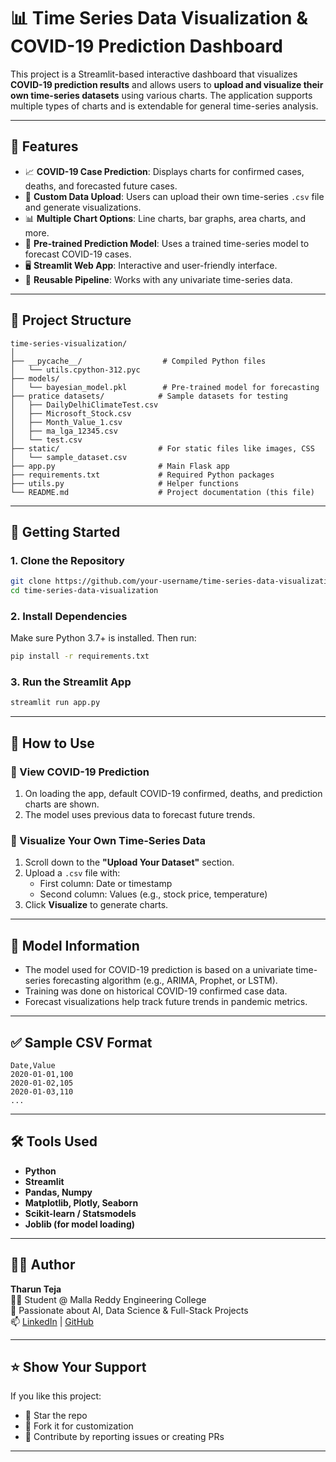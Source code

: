 # 📊 Time Series Data Visualization & COVID-19 Prediction Dashboard

This project is a Streamlit-based interactive dashboard that visualizes **COVID-19 prediction results** and allows users to **upload and visualize their own time-series datasets** using various charts. The application supports multiple types of charts and is extendable for general time-series analysis.

---

## 🔧 Features

- 📈 **COVID-19 Case Prediction**: Displays charts for confirmed cases, deaths, and forecasted future cases.
- 📁 **Custom Data Upload**: Users can upload their own time-series `.csv` file and generate visualizations.
- 📊 **Multiple Chart Options**: Line charts, bar graphs, area charts, and more.
- 🧠 **Pre-trained Prediction Model**: Uses a trained time-series model to forecast COVID-19 cases.
- 🖥️ **Streamlit Web App**: Interactive and user-friendly interface.
- 🔄 **Reusable Pipeline**: Works with any univariate time-series data.

---

## 📁 Project Structure

```
time-series-visualization/
│
├── __pycache__/                  # Compiled Python files
│   └── utils.cpython-312.pyc
├── models/
│   └── bayesian_model.pkl        # Pre-trained model for forecasting
├── pratice datasets/            # Sample datasets for testing
│   ├── DailyDelhiClimateTest.csv
│   ├── Microsoft_Stock.csv
│   ├── Month_Value_1.csv
│   ├── ma_lga_12345.csv
│   └── test.csv
├── static/                      # For static files like images, CSS
│   └── sample_dataset.csv
├── app.py                       # Main Flask app
├── requirements.txt             # Required Python packages
├── utils.py                     # Helper functions
└── README.md                    # Project documentation (this file)
```

---

## 🚀 Getting Started

### 1. Clone the Repository

```bash
git clone https://github.com/your-username/time-series-data-visualization.git
cd time-series-data-visualization
```

### 2. Install Dependencies

Make sure Python 3.7+ is installed. Then run:

```bash
pip install -r requirements.txt
```

### 3. Run the Streamlit App

```bash
streamlit run app.py
```

---

## 📂 How to Use

### 📌 View COVID-19 Prediction

1. On loading the app, default COVID-19 confirmed, deaths, and prediction charts are shown.
2. The model uses previous data to forecast future trends.

### 📌 Visualize Your Own Time-Series Data

1. Scroll down to the **"Upload Your Dataset"** section.
2. Upload a `.csv` file with:
   - First column: Date or timestamp
   - Second column: Values (e.g., stock price, temperature)
3. Click **Visualize** to generate charts.

---

## 🧪 Model Information

- The model used for COVID-19 prediction is based on a univariate time-series forecasting algorithm (e.g., ARIMA, Prophet, or LSTM).
- Training was done on historical COVID-19 confirmed case data.
- Forecast visualizations help track future trends in pandemic metrics.

---

## ✅ Sample CSV Format

```csv
Date,Value
2020-01-01,100
2020-01-02,105
2020-01-03,110
...
```

---



## 🛠️ Tools Used

- **Python**
- **Streamlit**
- **Pandas, Numpy**
- **Matplotlib, Plotly, Seaborn**
- **Scikit-learn / Statsmodels**
- **Joblib (for model loading)**

---

## 🙋‍♂️ Author

**Tharun Teja**  
👨‍🎓 Student @ Malla Reddy Engineering College  
💼 Passionate about AI, Data Science & Full-Stack Projects  
📫 [LinkedIn](https://www.linkedin.com/in/chanda-tharunteja-277611258/) | [GitHub](https://github.com/Tharun-9391)

---


## ⭐️ Show Your Support

If you like this project:

- 🌟 Star the repo  
- 🍴 Fork it for customization  
- 🧠 Contribute by reporting issues or creating PRs

---
